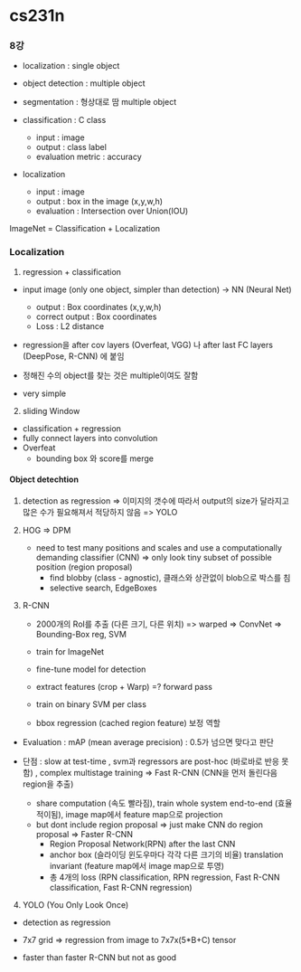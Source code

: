 # cs231n
### 8강

- localization : single object
- object detection : multiple object
- segmentation : 형상대로 땀 multiple object

- classification : C class
    - input : image
    - output : class label
    - evaluation metric : accuracy

- localization
    - input : image
    - output : box in the image (x,y,w,h)
    - evaluation : Intersection over Union(IOU)

ImageNet = Classification + Localization


### Localization
1. regression + classification
- input image (only one object, simpler than detection) -> NN (Neural Net)
    - output : Box coordinates (x,y,w,h)
    - correct output : Box coordinates
    - Loss : L2 distance

- regression을 after cov layers (Overfeat, VGG) 나 after last FC layers (DeepPose, R-CNN) 에 붙임
- 정해진 수의 object를 찾는 것은 multiple이여도 잘함
- very simple

2. sliding Window
- classification + regression
- fully connect layers into convolution
- Overfeat
    - bounding box 와 score를 merge

#### Object detechtion
1. detection as regression => 이미지의 갯수에 따라서 output의 size가 달라지고 많은 수가 필요해져서 적당하지 않음 => YOLO

2. HOG => DPM
    - need to test many positions and scales and use a computationally demanding classifier (CNN) => only look tiny subset of possible position (region proposal)
        - find blobby (class - agnostic), 클래스와 상관없이 blob으로 박스를 침
        - selective search, EdgeBoxes
3. R-CNN
    - 2000개의 RoI를 추출 (다른 크기, 다른 위치) => warped => ConvNet => Bounding-Box reg, SVM

    - train for ImageNet
    - fine-tune model for detection
    - extract features (crop + Warp) =? forward pass
    - train on binary SVM per class
    - bbox regression (cached region feature) 보정 역할

- Evaluation : mAP (mean average precision) : 0.5가 넘으면 맞다고 판단

- 단점 : slow at test-time , svm과 regressors are post-hoc (바로바로 반응 못함) , complex multistage training => Fast R-CNN (CNN을 먼저 돌린다음 region을 추출) 
    - share computation (속도 빨라짐), train whole system end-to-end (효율적이됨), image map에서 feature map으로 projection
    - but dont include region proposal => just make CNN do region proposal => Faster R-CNN
        - Region Proposal Network(RPN) after the last CNN
        - anchor box (슬라이딩 윈도우마다 각각 다른 크기의 비율) translation invariant (feature map에서 image map으로 투영)
        - 총 4개의 loss (RPN classification, RPN regression, Fast R-CNN classification, Fast R-CNN regression)

4. YOLO (You Only Look Once)
- detection as regression

- 7x7 grid => regression from image to 7x7x(5*B+C) tensor
- faster than faster R-CNN but not as good

